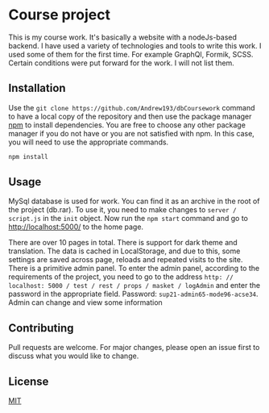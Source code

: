 # Course project

This is my course work. It's basically a website with a nodeJs-based backend. I have used a variety of technologies and tools to write this work. I used some of them for the first time. For example GraphQl, Formik, SCSS. Certain conditions were put forward for the work. I will not list them.

## Installation
Use the ```git clone https://github.com/Andrew193/dbCoursework``` command to have a local copy of the repository and
then use the package manager [npm](https://www.npmjs.com/) to install dependencies. You are free to choose any other package manager if you do not have or you are not satisfied with npm. In this case, you will need to use the appropriate commands.

```bash
npm install
```

## Usage

MySql database is used for work. You can find it as an archive in the root of the project (db.rar). To use it, you need to make changes to ```server / script.js``` in the ```init``` object. Now run the ```npm start``` command and go to [http://localhost:5000/](http://localhost:5000/) to the home page.

There are over 10 pages in total. There is support for dark theme and translation. The data is cached in LocalStorage, and due to this, some settings are saved across page, reloads and repeated visits to the site. There is a primitive admin panel. To enter the admin panel, according to the requirements of the project, you need to go to the address ```http: // localhost: 5000 / test / rest / props / masket / logAdmin``` and enter the password in the appropriate field. Password: ```sup21-admin65-mode96-acse34```. Admin can change and view some information

## Contributing
Pull requests are welcome. For major changes, please open an issue first to discuss what you would like to change.


## License
[MIT](https://choosealicense.com/licenses/mit/)